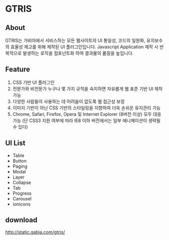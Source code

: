 GTRIS
===========


About
------
GTRIS는 가비아에서 서비스하는 모든 웹사이트의 UI 통일성, 코드의 일원화, 유지보수의 효율성 제고를 위해 제작된 UI 플러그인입니다.
Javascript Application 제작 시 반복적으로 발생하는 로직을 컴포넌트화 하여 결과물의 품질을 높입니다.


Feature
------
1. CSS 기반 UI 플러그인
2. 전문가와 비전문가 누구나 몇 가지 규칙을 숙지하면 자유롭게 웹 표준 기반 UI 제작 가능
3. 다양한 사람들이 사용하는 데 어려움이 없도록 웹 접근성 보장
4. 이미지 기반이 아닌 CSS 기반의 스타일링을 지향하여 더욱 손쉬운 유지관리 가능
5. Chrome, Safari, Firefox, Opera 및 Internet Explorer (8버전 이상) 모두 대응 가능
(단 CSS3 지원 여부에 따라 IE8 이하 버전에서는 일부 애니메이션이 생략될 수 있다)

UI List
------
* Table
* Button
* Paging
* Modal
* Layer
* Collapse
* Tab
* Progress
* Carousel
* ionicons


download
---------
http://static.gabia.com/gtris/